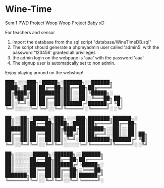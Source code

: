 # Wine-Time

Sem 1 PWD Project
Woop Woop Project Baby xD

For teachers and sensor

1. import the database from the sql script "database/WineTimeDB.sql"
2. The script should generate a phpmyadmin user called 'admin5' with the password '123456' granted all privileges
3. the admin login on the webpage is 'aaa' with the password 'aaa'
4. The signup user is automatically set to non admin.

Enjoy playing around on the webshop!

███╗░░░███╗░█████╗░██████╗░░██████╗
████╗░████║██╔══██╗██╔══██╗██╔════╝  
██╔████╔██║███████║██║░░██║╚█████╗░  
██║╚██╔╝██║██╔══██║██║░░██║░╚═══██╗ ██╗
██║░╚═╝░██║██║░░██║██████╔╝██████╔╝ ╚█║
╚═╝░░░░░╚═╝╚═╝░░╚═╝╚═════╝░╚═════╝░ ░╚╝

██╗░░██╗░█████╗░███╗░░░███╗███████╗██████╗░  
██║░░██║██╔══██╗████╗░████║██╔════╝██╔══██╗  
███████║███████║██╔████╔██║█████╗░░██║░░██║  
██╔══██║██╔══██║██║╚██╔╝██║██╔══╝░░██║░░██║ ██╗
██║░░██║██║░░██║██║░╚═╝░██║███████╗██████╔╝ ╚█║
╚═╝░░╚═╝╚═╝░░╚═╝╚═╝░░░░░╚═╝╚══════╝╚═════╝░ ░╚╝

██╗░░░░░░█████╗░██████╗░░██████╗
██║░░░░░██╔══██╗██╔══██╗██╔════╝
██║░░░░░███████║██████╔╝╚█████╗░
██║░░░░░██╔══██║██╔══██╗░╚═══██╗
███████╗██║░░██║██║░░██║██████╔╝
╚══════╝╚═╝░░╚═╝╚═╝░░╚═╝╚═════╝░
